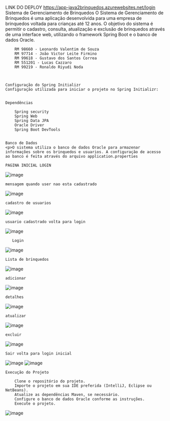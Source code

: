 LINK DO DEPLOY
https://app-java2brinquedos.azurewebsites.net/login
    Sistema de Gerenciamento de Brinquedos
   O Sistema de Gerenciamento de Brinquedos é uma aplicação desenvolvida para uma empresa de brinquedos voltada para crianças até 12 anos. O objetivo do sistema é permitir o cadastro, consulta, atualização e exclusão de brinquedos através de uma interface web,     utilizando o framework Spring Boot e o banco de dados Oracle.

    
    
        RM 98660 - Leonardo Valentim de Souza
        RM 97714 - João Victor Leite Firmino
        RM 99618 - Gustavo dos Santos Correa
        RM 551201 - Lucas Cazzaro
        RM 99219 - Ronaldo Riyudi Noda
        
    

    Configuração do Spring Initializr
    Configuração utilizada para iniciar o projeto no Spring Initializr:


    Dependências

        Spring security 
        Spring Web
        Spring Data JPA
        Oracle Driver
        Spring Boot DevTools
    

    Banco de Dados
    <p>O sistema utiliza o banco de dados Oracle para armazenar informações sobre os brinquedos e usuarios. A configuração de acesso ao banco é feita através do arquivo application.properties

    PAGINA INICIAL LOGIN
![image](https://github.com/user-attachments/assets/3f916bf7-69c9-4250-bff0-f547b6316ead)



    mensagem quando user nao esta cadastrado 
![image](https://github.com/user-attachments/assets/e0f86bee-22b3-40cb-92d5-04a8d4c07dc8)

    cadastro de usuarios 
![image](https://github.com/user-attachments/assets/5ca16362-63d1-4cd5-a974-a07cb348b4de)

    usuario cadastrado volta para login
![image](https://github.com/user-attachments/assets/38ed54d9-a1c3-4c9c-8cd6-5903d23f4527)


       Login
![image](https://github.com/user-attachments/assets/24af8d63-3737-4167-84be-83395d6adb2d)

    Lista de brinquedos
![image](https://github.com/user-attachments/assets/5301947a-3d83-4420-91ac-98fd00d6e619)


    adicionar
![image](https://github.com/user-attachments/assets/59ec2b02-defb-4a82-a011-47889ce2644d)

    detalhes
![image](https://github.com/user-attachments/assets/323a1bcb-16a7-4036-8608-b4b6dae2e0cb)

    atualizar
![image](https://github.com/user-attachments/assets/77fa131a-38fd-4f4a-9f8a-77486a0f7e3c)

    excluir 
![image](https://github.com/user-attachments/assets/ca972029-f4cf-41d4-a5f8-1212a2de5a14)

    Sair volta para login inicial
![image](https://github.com/user-attachments/assets/677796e9-6e84-4ecb-92e7-f0a4085e5bd5)
![image](https://github.com/user-attachments/assets/24e2ff46-d002-4759-93d2-8b92f71f60e2)




    Execução do Projeto
  
        Clone o repositório do projeto.
        Importe o projeto em sua IDE preferida (IntelliJ, Eclipse ou NetBeans).
        Atualize as dependências Maven, se necessário.
        Configure o banco de dados Oracle conforme as instruções.
        Execute o projeto.
    
![image](https://github.com/user-attachments/assets/ff194965-b035-47e1-b68a-12aa6345f3da)

